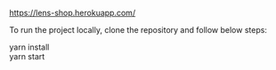 https://lens-shop.herokuapp.com/

To run the project locally, clone the repository and follow below steps:

yarn install</br>
yarn start
